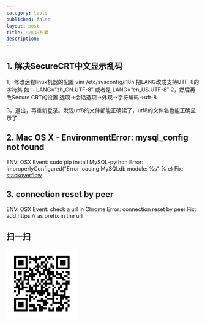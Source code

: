 ```yaml
---
category: tools
published: false
layout: post
title: 小知识积累
description: 
---  
```



##
## 1. 解决SecureCRT中文显示乱码
1，修改远程linux机器的配置
vim /etc/sysconfig/i18n
把LANG改成支持UTF-8的字符集
如：
LANG=”zh_CN.UTF-8″
或者是
LANG=”en_US.UTF-8″
2，然后再改Secure CRT的设置
选项->会话选项->外观->字符编码->uft-8

3，退出，再重新登录。发现utf8的文件都能正确读了，utf8的文件名也能正确显示了


## 2. Mac OS X - EnvironmentError: mysql_config not found

ENV: OSX
Event: sudo pip install MySQL-python
Error: ImproperlyConfigured("Error loading MySQLdb module: %s" % e)
Fix: [stackoverflow](http://stackoverflow.com/questions/25459386/mac-os-x-environmenterror-mysql-config-not-found)

## 3. connection reset by peer

ENV: OSX
Event: check a url in Chrome
Error: connection reset by peer
Fix: add https:// as prefix in the url







## 扫一扫     

![2014-01-21-others.md](../../images/share/2014-01-21-others.md.jpg)